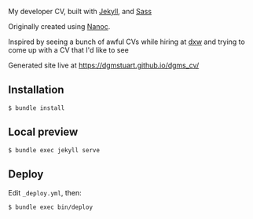 My developer CV, built with
[Jekyll](https://jekyllrb.com/),
and [Sass](http://sass-lang.com/)

Originally created using [Nanoc](http://nanoc.ws/).

Inspired by seeing a bunch of awful CVs while hiring at
[dxw](https://www.dxw.com/) and trying to come up with a CV that I'd like to
see

Generated site live at <https://dgmstuart.github.io/dgms_cv/>

## Installation

    $ bundle install

## Local preview

    $ bundle exec jekyll serve

## Deploy

Edit `_deploy.yml`, then:

    $ bundle exec bin/deploy




